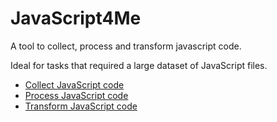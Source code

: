 # JavaScript4Me

A tool to collect, process and transform javascript code.

Ideal for tasks that required a large dataset of JavaScript files.

* [Collect JavaScript code](./collect/README.md)
* [Process JavaScript code](./process/README.md)
* [Transform JavaScript code](./transform/README.md)

